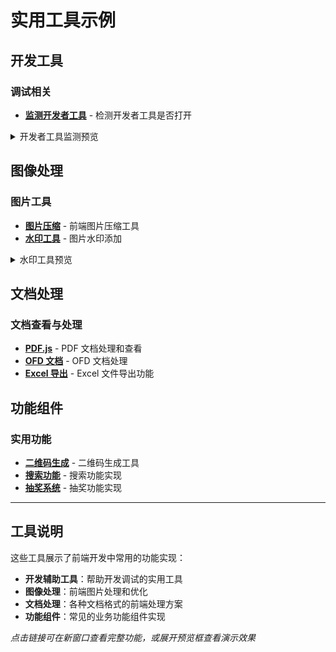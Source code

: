 # 实用工具示例

## 开发工具

### 调试相关
- **[监测开发者工具](/web/Tools/watch-open-devtool/index.html)** - 检测开发者工具是否打开

<details>
<summary>开发者工具监测预览</summary>
<iframe src="/web/Tools/watch-open-devtool/index.html" width="100%" height="300" frameborder="0"></iframe>
</details>

## 图像处理

### 图片工具
- **[图片压缩](/web/Tools/compress-Img/)** - 前端图片压缩工具
- **[水印工具](/web/Tools/watermark/index.html)** - 图片水印添加

<details>
<summary>水印工具预览</summary>
<iframe src="/web/Tools/watermark/index.html" width="100%" height="400" frameborder="0"></iframe>
</details>

## 文档处理

### 文档查看与处理
- **[PDF.js](/web/Tools/pdfjs/)** - PDF 文档处理和查看
- **[OFD 文档](/web/Tools/ofd/)** - OFD 文档处理
- **[Excel 导出](/web/Tools/export-excel/)** - Excel 文件导出功能

## 功能组件

### 实用功能
- **[二维码生成](/web/Tools/qrcode/)** - 二维码生成工具
- **[搜索功能](/web/Tools/search/)** - 搜索功能实现
- **[抽奖系统](/web/Tools/draw-a-lottery/)** - 抽奖功能实现

---

## 工具说明

这些工具展示了前端开发中常用的功能实现：

- **开发辅助工具**：帮助开发调试的实用工具
- **图像处理**：前端图片处理和优化
- **文档处理**：各种文档格式的前端处理方案
- **功能组件**：常见的业务功能组件实现

*点击链接可在新窗口查看完整功能，或展开预览框查看演示效果*